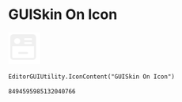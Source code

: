 # GUISkin On Icon
![](/img/GUISkin%20On%20Icon.png)

``` CSharp
EditorGUIUtility.IconContent("GUISkin On Icon")
```
```
8494595985132040766
```
